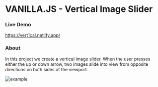 # VANILLA.JS - Vertical Image Slider

### Live Demo

https://vert1cal.netlify.app/

### About

In this project we create a vertical image slider. When the user presses either the up or down arrow, two images slide into view from opposite directions on both sides of the viewport.

![example](.example.gif)
